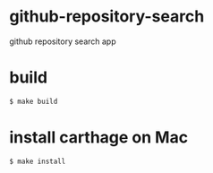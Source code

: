 # github-repository-search
github repository search app

# build

```bash
$ make build
```

# install carthage on Mac

```bash
$ make install
```
